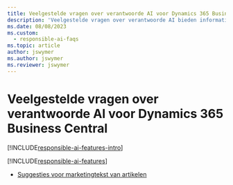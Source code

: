 ```yaml
---
title: Veelgestelde vragen over verantwoorde AI voor Dynamics 365 Business Central
description: 'Veelgestelde vragen over verantwoorde AI bieden informatie over de AI-technologie die wordt gebruikt in Business Central, samen met belangrijke overwegingen en details over hoe de AI wordt gebruikt, hoe deze werd getest en geëvalueerd, en eventuele specifieke beperkingen.'
ms.date: 08/08/2023
ms.custom:
  - responsible-ai-faqs
ms.topic: article
author: jswymer
ms.author: jswymer
ms.reviewer: jswymer
---
```


# Veelgestelde vragen over verantwoorde AI voor Dynamics 365 Business Central

[!INCLUDE[responsible-ai-features-intro](includes/responsible-ai-intro.md)]

[!INCLUDE[responsible-ai-features](includes/responsible-ai-features.md)]

- [Suggesties voor marketingtekst van artikelen](faqs-marketing-text.md)